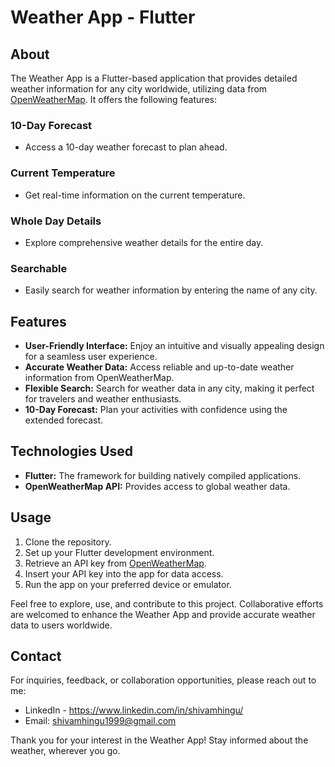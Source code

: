 # Weather App - Flutter

## About
The Weather App is a Flutter-based application that provides detailed weather information for any city worldwide, utilizing data from [OpenWeatherMap](https://openweathermap.org/). It offers the following features:

### 10-Day Forecast
- Access a 10-day weather forecast to plan ahead.

### Current Temperature
- Get real-time information on the current temperature.

### Whole Day Details
- Explore comprehensive weather details for the entire day.

### Searchable
- Easily search for weather information by entering the name of any city.

## Features
- **User-Friendly Interface:** Enjoy an intuitive and visually appealing design for a seamless user experience.
- **Accurate Weather Data:** Access reliable and up-to-date weather information from OpenWeatherMap.
- **Flexible Search:** Search for weather data in any city, making it perfect for travelers and weather enthusiasts.
- **10-Day Forecast:** Plan your activities with confidence using the extended forecast.

## Technologies Used
- **Flutter:** The framework for building natively compiled applications.
- **OpenWeatherMap API:** Provides access to global weather data.

## Usage
1. Clone the repository.
2. Set up your Flutter development environment.
3. Retrieve an API key from [OpenWeatherMap](https://openweathermap.org/).
4. Insert your API key into the app for data access.
5. Run the app on your preferred device or emulator.

Feel free to explore, use, and contribute to this project. Collaborative efforts are welcomed to enhance the Weather App and provide accurate weather data to users worldwide.

## Contact
For inquiries, feedback, or collaboration opportunities, please reach out to me:
- LinkedIn - https://www.linkedin.com/in/shivamhingu/
- Email: shivamhingu1999@gmail.com

Thank you for your interest in the Weather App! Stay informed about the weather, wherever you go.
